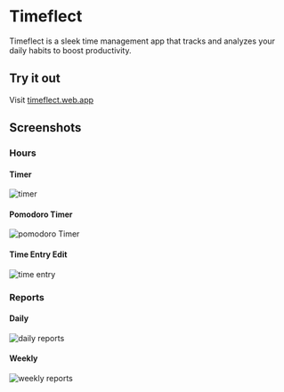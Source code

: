 # Timeflect

Timeflect is a sleek time management app that tracks and analyzes your daily habits to boost productivity.

## Try it out

Visit [timeflect.web.app](https://timeflect.web.app/)

## Screenshots

### Hours

#### Timer

![timer](./assets/images/screenshot_hours_timer.png)

#### Pomodoro Timer

![pomodoro Timer](./assets/images/screenshot_hours_pomodoro.png)

#### Time Entry Edit

![time entry](./assets/images/screenshot_hours_time-entry.png)

### Reports

#### Daily

![daily reports](./assets/images/screenshot_reports_daily.png)

#### Weekly

![weekly reports](./assets/images/screenshot_reports_weekly.png)
